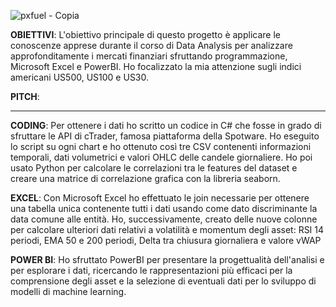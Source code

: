 ![pxfuel - Copia](https://github.com/JacopoTrono/EPICODE---Data_Analysis/assets/121988361/a7a72971-09be-4614-9790-4a0ff609abdb)


__OBIETTIVI__: L'obiettivo principale di questo progetto è applicare le conoscenze apprese durante il corso di Data Analysis per analizzare approfonditamente i mercati finanziari sfruttando programmazione, Microsoft Excel e PowerBI. Ho focalizzato la mia attenzione sugli indici americani US500, US100 e US30.

__PITCH__: 

-------------

__CODING__: Per ottenere i dati ho scritto un codice in C# che fosse in grado di sfruttare le API di cTrader, famosa piattaforma della Spotware. Ho eseguito lo script su ogni chart e ho ottenuto così tre CSV contenenti informazioni temporali, dati volumetrici e valori OHLC delle candele giornaliere. Ho poi usato Python per calcolare le correlazioni tra le features del dataset e creare una matrice di correlazione grafica con la libreria seaborn.

__EXCEL__: Con Microsoft Excel ho effettuato le join necessarie per ottenere una tabella unica contenente tutti i dati usando come dato discriminante la data comune alle entità. Ho, successivamente, creato delle nuove colonne per calcolare ulteriori dati relativi a volatilità e momentum degli asset: RSI 14 periodi, EMA 50 e 200 periodi, Delta tra chiusura giornaliera e valore vWAP

__POWER BI__: 
Ho sfruttato PowerBI per presentare la progettualità dell'analisi e per esplorare i dati, ricercando le rappresentazioni più efficaci per la comprensione degli asset e la selezione di eventuali dati per lo sviluppo di modelli di machine learning.
